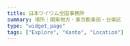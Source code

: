 ```yaml
---
title: 日本ワイワム全国事務所
summary: 場所｜関東地方・東京都東部・台東区
type: "widget_page"
tags: ["Explore", "Kanto", "Location"]
---
```

